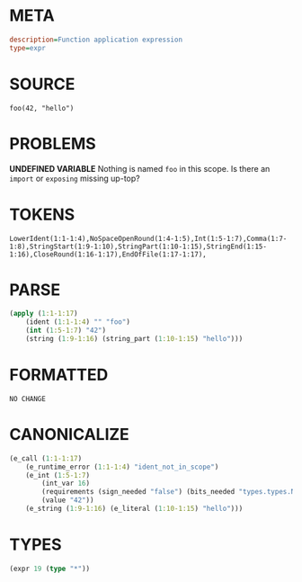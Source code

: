 # META
~~~ini
description=Function application expression
type=expr
~~~
# SOURCE
~~~roc
foo(42, "hello")
~~~
# PROBLEMS
**UNDEFINED VARIABLE**
Nothing is named `foo` in this scope.
Is there an `import` or `exposing` missing up-top?

# TOKENS
~~~zig
LowerIdent(1:1-1:4),NoSpaceOpenRound(1:4-1:5),Int(1:5-1:7),Comma(1:7-1:8),StringStart(1:9-1:10),StringPart(1:10-1:15),StringEnd(1:15-1:16),CloseRound(1:16-1:17),EndOfFile(1:17-1:17),
~~~
# PARSE
~~~clojure
(apply (1:1-1:17)
	(ident (1:1-1:4) "" "foo")
	(int (1:5-1:7) "42")
	(string (1:9-1:16) (string_part (1:10-1:15) "hello")))
~~~
# FORMATTED
~~~roc
NO CHANGE
~~~
# CANONICALIZE
~~~clojure
(e_call (1:1-1:17)
	(e_runtime_error (1:1-1:4) "ident_not_in_scope")
	(e_int (1:5-1:7)
		(int_var 16)
		(requirements (sign_needed "false") (bits_needed "types.types.Num.Int.BitsNeeded.7"))
		(value "42"))
	(e_string (1:9-1:16) (e_literal (1:10-1:15) "hello")))
~~~
# TYPES
~~~clojure
(expr 19 (type "*"))
~~~